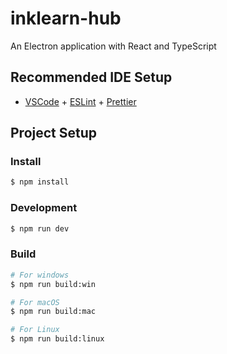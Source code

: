 # inklearn-hub

An Electron application with React and TypeScript

## Recommended IDE Setup

- [VSCode](https://code.visualstudio.com/) + [ESLint](https://marketplace.visualstudio.com/items?itemName=dbaeumer.vscode-eslint) + [Prettier](https://marketplace.visualstudio.com/items?itemName=esbenp.prettier-vscode)

## Project Setup

### Install

```bash
$ npm install
```

### Development

```bash
$ npm run dev
```

### Build

```bash
# For windows
$ npm run build:win

# For macOS
$ npm run build:mac

# For Linux
$ npm run build:linux
```

<!--
# add this to copy the py folder
"build": {
    "extraResources": [
      {
        "from": "./python/dist/inkBackend",
        "to": ".",
        "filter": [
          "**/*"
        ]
      }
    ]
  }, -->
